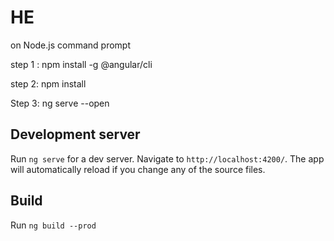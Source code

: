 

# HE
on Node.js command prompt

step 1 :  npm install -g @angular/cli

step 2: npm install


Step 3: ng serve --open


## Development server

Run `ng serve` for a dev server. Navigate to `http://localhost:4200/`. The app will automatically reload if you change any of the source files.


## Build

Run `ng build --prod`
